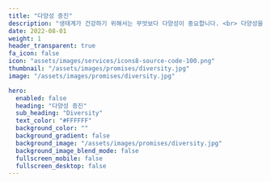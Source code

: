 ```yaml
---
title: "다양성 증진"
description: "생태계가 건강하기 위해서는 무엇보다 다양성이 중요합니다. <br> 다양성을 학회 운영의 최우선 가치로 삼겠습니다."
date: 2022-08-01
weight: 1
header_transparent: true
fa_icon: false
icon: "assets/images/services/icons8-source-code-100.png"
thumbnail: "/assets/images/promises/diversity.jpg"
image: "/assets/images/promises/diversity.jpg"

hero:
  enabled: false
  heading: "다양성 증진"
  sub_heading: "Diversity"
  text_color: "#FFFFFF"
  background_color: ""
  background_gradient: false
  background_image: "/assets/images/promises/diversity.jpg"
  background_image_blend_mode: false
  fullscreen_mobile: false
  fullscreen_desktop: false
---
```

